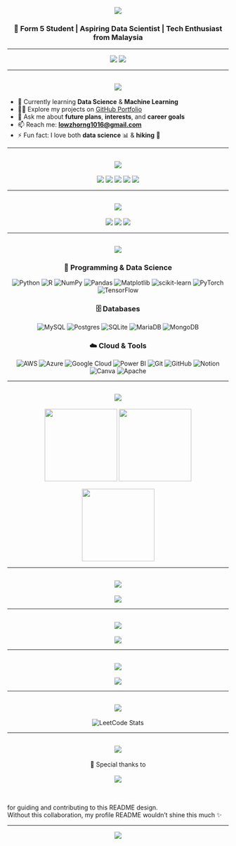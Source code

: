 <!-- Hero Banner -->
<p align="center">
  <img src="https://capsule-render.vercel.app/api?type=waving&color=0:4F9DFF,100:6A5ACD&height=200&section=header&text=Hi%20👋,%20I'm%20Low%20Zhi%20Horng&fontSize=40&fontColor=ffffff&animation=fadeIn&fontAlignY=35" />
</p>

<h3 align="center">🚀 Form 5 Student | Aspiring Data Scientist | Tech Enthusiast from Malaysia</h3>

---

<div align="center">
  <img src="https://img.shields.io/badge/Focus-Data%20Science-blueviolet?style=for-the-badge" />
  <img src="https://img.shields.io/badge/Passion-Machine%20Learning-orange?style=for-the-badge" />
</div>

---

<h2 align="center">
  <img src="https://readme-typing-svg.herokuapp.com?font=Fira+Code&pause=1000&color=6A5ACD&center=true&vCenter=true&width=435&lines=💫+About+Me" />
</h2>

- 🌱 Currently learning **Data Science** & **Machine Learning**  
- 👨‍💻 Explore my projects on [GitHub Portfolio](https://github.com/LowZhiHorng)  
- 💬 Ask me about **future plans**, **interests**, and **career goals**  
- 📫 Reach me: **lowzhorng1016@gmail.com**  
- ⚡ Fun fact: I love both **data science** 📊 & **hiking** 🥾  

---

<h2 align="center">
  <img src="https://readme-typing-svg.herokuapp.com?font=Fira+Code&pause=1000&color=4F9DFF&center=true&vCenter=true&width=435&lines=🌐+Connect+with+Me" />
</h2>

<p align="center">
  <a href="https://facebook.com/LowZhiHorng"><img src="https://img.shields.io/badge/Facebook-%231877F2.svg?style=for-the-badge&logo=Facebook&logoColor=white" /></a>
  <a href="https://instagram.com/lowzhihorng"><img src="https://img.shields.io/badge/Instagram-%23E4405F.svg?style=for-the-badge&logo=Instagram&logoColor=white" /></a>
  <a href="https://linkedin.com/in/zhi-horng-low-95a1b8376"><img src="https://img.shields.io/badge/LinkedIn-%230077B5.svg?style=for-the-badge&logo=linkedin&logoColor=white" /></a>
  <a href="mailto:lowzhorng1016@gmail.com"><img src="https://img.shields.io/badge/Email-D14836?style=for-the-badge&logo=gmail&logoColor=white" /></a>
  <a href="https://leetcode.com/lowzhihorng"><img src="https://img.shields.io/badge/LeetCode-%23FFA116.svg?style=for-the-badge&logo=leetcode&logoColor=white" /></a>
</p>

---

<h2 align="center">
  <img src="https://readme-typing-svg.herokuapp.com?font=Fira+Code&pause=1000&color=00C896&center=true&vCenter=true&width=435&lines=📊+Profile+Insights" />
</h2>

<p align="center">
  <img src="https://komarev.com/ghpvc/?username=LowZhiHorng&label=Profile%20views&color=0e75b6&style=for-the-badge" />
  <img src="https://img.shields.io/github/followers/LowZhiHorng?label=Followers&style=for-the-badge&color=6A5ACD" />
  <img src="https://img.shields.io/github/stars/LowZhiHorng?label=Stars&style=for-the-badge&color=FFB400" />
</p>

---

<h2 align="center">
  <img src="https://readme-typing-svg.herokuapp.com?font=Fira+Code&pause=1000&color=FFA116&center=true&vCenter=true&width=435&lines=💻+Tech+Stack" />
</h2>

<div align="center">

### 🐍 Programming & Data Science  
![Python](https://img.shields.io/badge/Python-3776AB?style=for-the-badge&logo=python&logoColor=white) 
![R](https://img.shields.io/badge/R-276DC3?style=for-the-badge&logo=r&logoColor=white) 
![NumPy](https://img.shields.io/badge/NumPy-013243?style=for-the-badge&logo=numpy&logoColor=white) 
![Pandas](https://img.shields.io/badge/Pandas-150458?style=for-the-badge&logo=pandas&logoColor=white) 
![Matplotlib](https://img.shields.io/badge/Matplotlib-005571?style=for-the-badge&logo=Matplotlib&logoColor=white) 
![scikit-learn](https://img.shields.io/badge/scikit--learn-F7931E?style=for-the-badge&logo=scikit-learn&logoColor=white) 
![PyTorch](https://img.shields.io/badge/PyTorch-EE4C2C?style=for-the-badge&logo=PyTorch&logoColor=white) 
![TensorFlow](https://img.shields.io/badge/TensorFlow-FF6F00?style=for-the-badge&logo=TensorFlow&logoColor=white)  

### 🗄️ Databases  
![MySQL](https://img.shields.io/badge/MySQL-4479A1?style=for-the-badge&logo=mysql&logoColor=white) 
![Postgres](https://img.shields.io/badge/PostgreSQL-316192?style=for-the-badge&logo=postgresql&logoColor=white) 
![SQLite](https://img.shields.io/badge/SQLite-07405E?style=for-the-badge&logo=sqlite&logoColor=white) 
![MariaDB](https://img.shields.io/badge/MariaDB-003545?style=for-the-badge&logo=mariadb&logoColor=white) 
![MongoDB](https://img.shields.io/badge/MongoDB-4ea94b?style=for-the-badge&logo=mongodb&logoColor=white)  

### ☁️ Cloud & Tools  
![AWS](https://img.shields.io/badge/AWS-FF9900?style=for-the-badge&logo=amazon-aws&logoColor=white) 
![Azure](https://img.shields.io/badge/Azure-0072C6?style=for-the-badge&logo=microsoftazure&logoColor=white) 
![Google Cloud](https://img.shields.io/badge/GoogleCloud-4285F4?style=for-the-badge&logo=google-cloud&logoColor=white) 
![Power BI](https://img.shields.io/badge/Power%20BI-F2C811?style=for-the-badge&logo=powerbi&logoColor=black) 
![Git](https://img.shields.io/badge/Git-F05033?style=for-the-badge&logo=git&logoColor=white) 
![GitHub](https://img.shields.io/badge/GitHub-121011?style=for-the-badge&logo=github&logoColor=white) 
![Notion](https://img.shields.io/badge/Notion-000000?style=for-the-badge&logo=notion&logoColor=white) 
![Canva](https://img.shields.io/badge/Canva-00C4CC?style=for-the-badge&logo=canva&logoColor=white) 
![Apache](https://img.shields.io/badge/Apache-D42029?style=for-the-badge&logo=apache&logoColor=white)  

</div>

---

<h2 align="center">
  <img src="https://readme-typing-svg.herokuapp.com?font=Fira+Code&pause=1000&color=6A5ACD&center=true&vCenter=true&width=435&lines=📊+GitHub+Stats+%26+Activity" />
</h2>

<p align="center">
  <picture>
    <source srcset="https://github-readme-stats.vercel.app/api?username=LowZhiHorng&theme=default&hide_border=false&include_all_commits=true&count_private=false" media="(prefers-color-scheme: light)" />
    <source srcset="https://github-readme-stats.vercel.app/api?username=LowZhiHorng&theme=tokyonight&hide_border=false&include_all_commits=true&count_private=false" media="(prefers-color-scheme: dark)" />
    <img src="https://github-readme-stats.vercel.app/api?username=LowZhiHorng&theme=tokyonight" height="165px" />
  </picture>
  <picture>
    <source srcset="https://nirzak-streak-stats.vercel.app/?user=LowZhiHorng&theme=default&hide_border=false" media="(prefers-color-scheme: light)" />
    <source srcset="https://nirzak-streak-stats.vercel.app/?user=LowZhiHorng&theme=tokyonight&hide_border=false" media="(prefers-color-scheme: dark)" />
    <img src="https://nirzak-streak-stats.vercel.app/?user=LowZhiHorng&theme=tokyonight" height="165px" />
  </picture>
</p>

<p align="center">
  <picture>
    <source srcset="https://github-readme-stats.vercel.app/api/top-langs/?username=LowZhiHorng&theme=default&layout=compact" media="(prefers-color-scheme: light)" />
    <source srcset="https://github-readme-stats.vercel.app/api/top-langs/?username=LowZhiHorng&theme=tokyonight&layout=compact" media="(prefers-color-scheme: dark)" />
    <img src="https://github-readme-stats.vercel.app/api/top-langs/?username=LowZhiHorng&theme=tokyonight&layout=compact" height="165px" />
  </picture>
</p>

---

<h2 align="center">
  <img src="https://readme-typing-svg.herokuapp.com?font=Fira+Code&pause=1000&color=FFA116&center=true&vCenter=true&width=435&lines=🏆+Achievements+%26+Trophies" />
</h2>

<p align="center">
  <picture>
    <source srcset="https://github-profile-trophy.vercel.app/?username=LowZhiHorng&theme=flat&margin-w=5" media="(prefers-color-scheme: light)" />
    <source srcset="https://github-profile-trophy.vercel.app/?username=LowZhiHorng&theme=tokyonight&margin-w=5" media="(prefers-color-scheme: dark)" />
    <img src="https://github-profile-trophy.vercel.app/?username=LowZhiHorng&theme=tokyonight&margin-w=5" />
  </picture>
</p>

---

<h2 align="center">
  <img src="https://readme-typing-svg.herokuapp.com?font=Fira+Code&pause=1000&color=6A5ACD&center=true&vCenter=true&width=435&lines=📈+Contribution+Graph" />
</h2>

<p align="center">
  <picture>
    <source srcset="https://github-readme-activity-graph.vercel.app/graph?username=LowZhiHorng&theme=github-light&hide_border=false" media="(prefers-color-scheme: light)" />
    <source srcset="https://github-readme-activity-graph.vercel.app/graph?username=LowZhiHorng&theme=tokyo-night&hide_border=false" media="(prefers-color-scheme: dark)" />
    <img src="https://github-readme-activity-graph.vercel.app/graph?username=LowZhiHorng&theme=tokyo-night&hide_border=false" />
  </picture>
</p>

---

<h2 align="center">
  <img src="https://readme-typing-svg.herokuapp.com?font=Fira+Code&pause=1000&color=4F9DFF&center=true&vCenter=true&width=435&lines=💡+Random+Dev+Quote" />
</h2>

<p align="center">
  <picture>
    <source srcset="https://quotes-github-readme.vercel.app/api?type=horizontal&theme=light" media="(prefers-color-scheme: light)" />
    <source srcset="https://quotes-github-readme.vercel.app/api?type=horizontal&theme=tokyonight" media="(prefers-color-scheme: dark)" />
    <img src="https://quotes-github-readme.vercel.app/api?type=horizontal&theme=tokyonight" />
  </picture>
</p>

---

<h2 align="center">
  <img src="https://readme-typing-svg.herokuapp.com?font=Fira+Code&pause=1000&color=FFA116&center=true&vCenter=true&width=435&lines=🏹+LeetCode+Stats" />
</h2>

<div align="center">
<picture>
  <source srcset="https://leetcard.jacoblin.cool/LowZhiHorng?theme=light,unicorn&ext=heatmap" media="(prefers-color-scheme: light)" />
  <source srcset="https://leetcard.jacoblin.cool/LowZhiHorng?theme=dark&ext=heatmap" media="(prefers-color-scheme: dark)" />
  <img src="https://leetcode-stats-six.vercel.app/?username=LowZhiHorng&theme=dark" alt="LeetCode Stats" />
</picture>
</div>

---

<h2 align="center">
  <img src="https://readme-typing-svg.herokuapp.com?font=Fira+Code&pause=1000&color=FFD700&center=true&vCenter=true&width=435&lines=🤝+My+Appreciation" />
</h2>

<p align="center">
🙏 Special thanks to  
<br><br>

<picture>
  <source media="(prefers-color-scheme: light)" srcset="https://img.shields.io/badge/ChatGPT-ReadMeGen_(GPT--5)-10A37F?style=for-the-badge&logo=openai&logoColor=white" />
  <source media="(prefers-color-scheme: dark)" srcset="https://img.shields.io/badge/ChatGPT-ReadMeGen_(GPT--5)-00C896?style=for-the-badge&logo=openai&logoColor=000000" />
  <img src="https://img.shields.io/badge/ChatGPT-ReadMeGen_(GPT--5)-10A37F?style=for-the-badge&logo=openai&logoColor=white" />
</picture>

<br><br>
for guiding and contributing to this README design.  
Without this collaboration, my profile README wouldn’t shine this much ✨  
</p>

---

<p align="center">
  <img src="https://capsule-render.vercel.app/api?type=waving&color=0:6A5ACD,100:4F9DFF&height=120&section=footer" />
</p>
